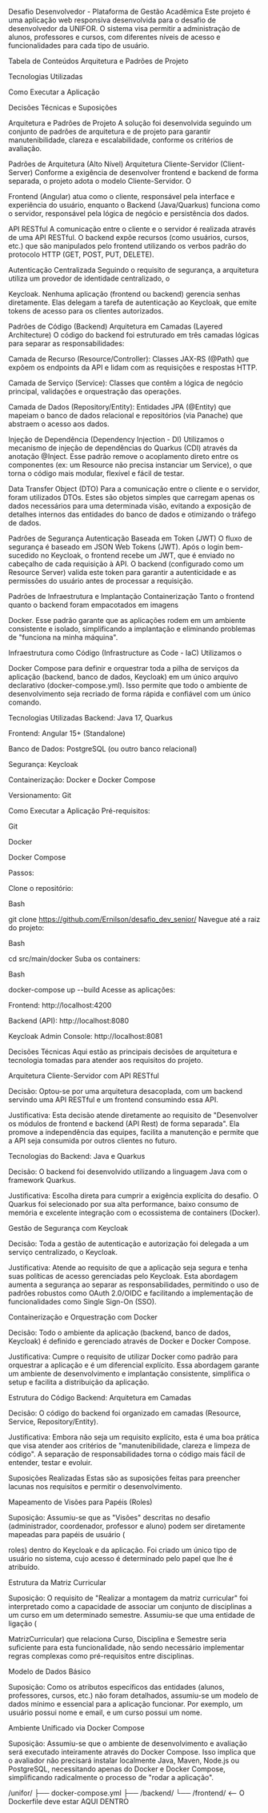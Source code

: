 Desafio Desenvolvedor - Plataforma de Gestão Acadêmica
Este projeto é uma aplicação web responsiva desenvolvida para o desafio de desenvolvedor da UNIFOR. O sistema visa permitir a administração de alunos, professores e cursos, com diferentes níveis de acesso e funcionalidades para cada tipo de usuário. 

Tabela de Conteúdos
Arquitetura e Padrões de Projeto

Tecnologias Utilizadas

Como Executar a Aplicação

Decisões Técnicas e Suposições

Arquitetura e Padrões de Projeto
A solução foi desenvolvida seguindo um conjunto de padrões de arquitetura e de projeto para garantir manutenibilidade, clareza e escalabilidade, conforme os critérios de avaliação. 

Padrões de Arquitetura (Alto Nível)
Arquitetura Cliente-Servidor (Client-Server)
Conforme a exigência de desenvolver frontend e backend de forma separada, o projeto adota o modelo Cliente-Servidor. O 

Frontend (Angular) atua como o cliente, responsável pela interface e experiência do usuário, enquanto o Backend (Java/Quarkus) funciona como o servidor, responsável pela lógica de negócio e persistência dos dados.

API RESTful
A comunicação entre o cliente e o servidor é realizada através de uma API RESTful. O backend expõe recursos (como usuários, cursos, etc.) que são manipulados pelo frontend utilizando os verbos padrão do protocolo HTTP (GET, POST, PUT, DELETE).

Autenticação Centralizada
Seguindo o requisito de segurança, a arquitetura utiliza um provedor de identidade centralizado, o 

Keycloak. Nenhuma aplicação (frontend ou backend) gerencia senhas diretamente. Elas delegam a tarefa de autenticação ao Keycloak, que emite tokens de acesso para os clientes autorizados.

Padrões de Código (Backend)
Arquitetura em Camadas (Layered Architecture)
O código do backend foi estruturado em três camadas lógicas para separar as responsabilidades:

Camada de Recurso (Resource/Controller): Classes JAX-RS (@Path) que expõem os endpoints da API e lidam com as requisições e respostas HTTP.

Camada de Serviço (Service): Classes que contêm a lógica de negócio principal, validações e orquestração das operações.


Camada de Dados (Repository/Entity): Entidades JPA (@Entity) que mapeiam o banco de dados relacional  e repositórios (via Panache) que abstraem o acesso aos dados.

Injeção de Dependência (Dependency Injection - DI)
Utilizamos o mecanismo de injeção de dependências do Quarkus (CDI) através da anotação @Inject. Esse padrão remove o acoplamento direto entre os componentes (ex: um Resource não precisa instanciar um Service), o que torna o código mais modular, flexível e fácil de testar.

Data Transfer Object (DTO)
Para a comunicação entre o cliente e o servidor, foram utilizados DTOs. Estes são objetos simples que carregam apenas os dados necessários para uma determinada visão, evitando a exposição de detalhes internos das entidades do banco de dados e otimizando o tráfego de dados.

Padrões de Segurança
Autenticação Baseada em Token (JWT)
O fluxo de segurança é baseado em JSON Web Tokens (JWT). Após o login bem-sucedido no Keycloak, o frontend recebe um JWT, que é enviado no cabeçalho de cada requisição à API. O backend (configurado como um Resource Server) valida este token para garantir a autenticidade e as permissões do usuário antes de processar a requisição.

Padrões de Infraestrutura e Implantação
Containerização
Tanto o frontend quanto o backend foram empacotados em imagens 

Docker. Esse padrão garante que as aplicações rodem em um ambiente consistente e isolado, simplificando a implantação e eliminando problemas de "funciona na minha máquina".

Infraestrutura como Código (Infrastructure as Code - IaC)
Utilizamos o 

Docker Compose para definir e orquestrar toda a pilha de serviços da aplicação (backend, banco de dados, Keycloak) em um único arquivo declarativo (docker-compose.yml). Isso permite que todo o ambiente de desenvolvimento seja recriado de forma rápida e confiável com um único comando.

Tecnologias Utilizadas
Backend: Java 17, Quarkus


Frontend: Angular 15+ (Standalone) 


Banco de Dados: PostgreSQL (ou outro banco relacional) 


Segurança: Keycloak 


Containerização: Docker e Docker Compose 


Versionamento: Git 

Como Executar a Aplicação
Pré-requisitos:

Git

Docker

Docker Compose

Passos:

Clone o repositório:

Bash

git clone https://github.com/Ernilson/desafio_dev_senior/
Navegue até a raiz do projeto:

Bash

cd src/main/docker
Suba os containers:

Bash

docker-compose up --build
Acesse as aplicações:

Frontend: http://localhost:4200

Backend (API): http://localhost:8080

Keycloak Admin Console: http://localhost:8081

Decisões Técnicas
Aqui estão as principais decisões de arquitetura e tecnologia tomadas para atender aos requisitos do projeto.

Arquitetura Cliente-Servidor com API RESTful

Decisão: Optou-se por uma arquitetura desacoplada, com um backend servindo uma API RESTful e um frontend consumindo essa API.


Justificativa: Esta decisão atende diretamente ao requisito de "Desenvolver os módulos de frontend e backend (API Rest) de forma separada". Ela promove a independência das equipes, facilita a manutenção e permite que a API seja consumida por outros clientes no futuro.

Tecnologias do Backend: Java e Quarkus

Decisão: O backend foi desenvolvido utilizando a linguagem Java com o framework Quarkus.


Justificativa: Escolha direta para cumprir a exigência explícita do desafio. O Quarkus foi selecionado por sua alta performance, baixo consumo de memória e excelente integração com o ecossistema de containers (Docker).

Gestão de Segurança com Keycloak

Decisão: Toda a gestão de autenticação e autorização foi delegada a um serviço centralizado, o Keycloak.


Justificativa: Atende ao requisito de que a aplicação seja segura e tenha suas políticas de acesso gerenciadas pelo Keycloak. Esta abordagem aumenta a segurança ao separar as responsabilidades, permitindo o uso de padrões robustos como OAuth 2.0/OIDC e facilitando a implementação de funcionalidades como Single Sign-On (SSO).

Containerização e Orquestração com Docker

Decisão: Todo o ambiente da aplicação (backend, banco de dados, Keycloak) é definido e gerenciado através de Docker e Docker Compose.


Justificativa: Cumpre o requisito de utilizar Docker como padrão para orquestrar a aplicação e é um diferencial explícito. Essa abordagem garante um ambiente de desenvolvimento e implantação consistente, simplifica o setup e facilita a distribuição da aplicação.


Estrutura do Código Backend: Arquitetura em Camadas

Decisão: O código do backend foi organizado em camadas (Resource, Service, Repository/Entity).


Justificativa: Embora não seja um requisito explícito, esta é uma boa prática que visa atender aos critérios de "manutenibilidade, clareza e limpeza de código". A separação de responsabilidades torna o código mais fácil de entender, testar e evoluir.

Suposições Realizadas
Estas são as suposições feitas para preencher lacunas nos requisitos e permitir o desenvolvimento.

Mapeamento de Visões para Papéis (Roles)


Suposição: Assumiu-se que as "Visões" descritas no desafio (administrador, coordenador, professor e aluno)  podem ser diretamente mapeadas para papéis de usuário (


roles) dentro do Keycloak e da aplicação. Foi criado um único tipo de usuário no sistema, cujo acesso é determinado pelo papel que lhe é atribuído.

Estrutura da Matriz Curricular


Suposição: O requisito de "Realizar a montagem da matriz curricular"  foi interpretado como a capacidade de associar um conjunto de disciplinas a um curso em um determinado semestre. Assumiu-se que uma entidade de ligação (

MatrizCurricular) que relaciona Curso, Disciplina e Semestre seria suficiente para esta funcionalidade, não sendo necessário implementar regras complexas como pré-requisitos entre disciplinas.

Modelo de Dados Básico


Suposição: Como os atributos específicos das entidades (alunos, professores, cursos, etc.)  não foram detalhados, assumiu-se um modelo de dados mínimo e essencial para a aplicação funcionar. Por exemplo, um usuário possui nome e email, e um curso possui um nome.

Ambiente Unificado via Docker Compose

Suposição: Assumiu-se que o ambiente de desenvolvimento e avaliação será executado inteiramente através do Docker Compose. Isso implica que o avaliador não precisará instalar localmente Java, Maven, Node.js ou PostgreSQL, necessitando apenas do Docker e Docker Compose, simplificando radicalmente o processo de "rodar a aplicação".

/unifor/
  ├── docker-compose.yml
  ├── /backend/
  └── /frontend/  <-- O Dockerfile deve estar AQUI DENTRO